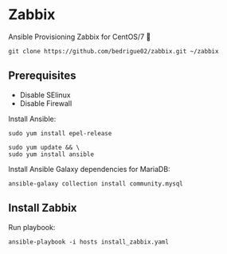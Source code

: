 # Zabbix
Ansible Provisioning Zabbix for CentOS/7 :rocket:	

```
git clone https://github.com/bedrigue02/zabbix.git ~/zabbix
```

## Prerequisites
- Disable SElinux
- Disable Firewall

 
Install Ansible:
```
sudo yum install epel-release

sudo yum update && \
sudo yum install ansible
```

Install Ansible Galaxy dependencies for MariaDB:

```
ansible-galaxy collection install community.mysql
```

## Install Zabbix
Run playbook:
```
ansible-playbook -i hosts install_zabbix.yaml
```

